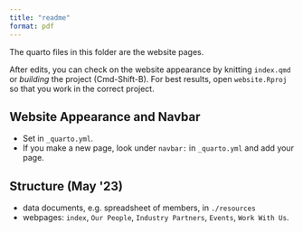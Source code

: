 ```yaml
---
title: "readme"
format: pdf
---
```


The quarto files in this folder are the website pages.

After edits, you can check on the website appearance by knitting `index.qmd` or *building* the project (Cmd-Shift-B). For best results, open `website.Rproj` so that you work in the correct project.

## Website Appearance and Navbar

-   Set in `_quarto.yml`.
-   If you make a new page, look under `navbar:` in `_quarto.yml` and add your page.

## Structure (May '23)

-   data documents, e.g. spreadsheet of members, in `./resources`
-   webpages: `index`, `Our People`, `Industry Partners`, `Events`, `Work With Us`.
